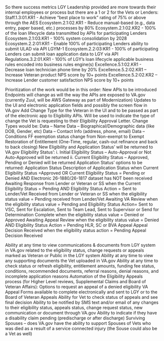 So there success metrics LGY Leadership provided are more towards their internal employees or process but there are a 1 or 2 for the Vets or Lenders:
Staff.1.3:01.KR1 - Achieve “best place to work” rating of 75% or above through the AES
Ecosystem.2.1:02.KR1 - Reduce manual-based (e.g., data entry, paper based, etc.) processes by 80%
Ecosystem.2.1:02.KR2 - 100% of the loan lifecycle data transmitted by APIs for participating Lenders 
Ecosystem.2.1:03.KR1 - 100% system consolidation by 2028
Ecosystem.2.2:01:KR1 - Enable 100% of participating Lenders ability to submit ULAD via API LGYM-1
Ecosystem.2.2:03:KR1 - 100% of participating Lenders can submit loan application data to LGY via API
Regulations.3.2:01.KR1 - 100% of LGY’s loan lifecycle applicable business rules encoded into business rules engine(s)
Excellence.5.1:02.KR1 - Decrease loan technician phone time by 20%
Excellence.5.2:02.KR1 – Increase Veteran product NPS score by 10+ points
Excellence.5.2:02.KR2 – Increase Lender customer satisfaction NPS score by 10+ points
 
Prioritization of the work would be in this order:
New APIs to be introduced
Endpoints will change as will the way the APIs are exposed to VA.gov (currently Zuul, will be AWS Gateway as part of Modernization)
Updates to the UI and electronic application fields and possibly the screen flow in VA.gov
Add Change Type for the Veteran in the UI and to be passed as part of the electronic app to Eligibility APIs. Will be used to indicate the type of change the Vet is requesting to their Eligibility Approval Letter. Change Types would be:
Data – Name
Data – Biographical/Demographic data (like DOB, Gender, etc)
Data – Contact Info (address, phone, email)
Data – Conditions
FF exemption status change from Non-exempt to Exempt
Restoration of Entitlement (One-Time, regular, cash-out refinance and back to back closing)
New Eligibility and Application Status’ will be returned to VA.gov
Eligibility Status’:
                                                               i.      Initial Eligibility Status – Auto-Approval or Not Auto-Approved will be returned
                                                             ii.      Current Eligibility Status – Approved, Pending or Denied will be returned
Application Status’ options to be returned:
Application Status
Description of Application Status
when Current Eligibility Status =Approved OR 
Current Eligibility Status = Pending or Denied AND Electronic 26-1880/26-1817 dataset has NOT been received
Awaiting Response from Lender or Veteran or SS
when the Current Eligibility Status = Pending AND Eligibility Status Action = Sent to Lender/Vet
Received from Lender or Veteran or SS
when the eligibility status value = Pending received from Lender/Vet
Awaiting  VA Review
when the eligibility status value = Pending and Eligibility Status Action= Sent to VSC, Sent for Escalation, Sent to Team Lead, Sent to Supervisor or Send for Determination
Complete
when the eligibility status value = Denied or Approved
Awaiting Appeal Review
when the eligibility status value = Denied AND Eligibility Status Action =  Pending HLR, SC or BVA Appeal
Appeal Decision Received
when the eligibility status action = Pending Appeal Decision Received
 
Ability at any time to view communications & documents from LGY system in VA.gov related to the eligibility status, change requests or appeals marked as Veteran or Public in the LGY system
Ability at any time to view any supporting documents the Vet uploaded in VA.gov
Ability at any time to check status or refresh eligibility, entitlement amounts, funding fee status, conditions, recommended documents, referral reasons, denial reasons, and incomplete application reasons
Automation of the Eligibility Appeals process (for Higher Level reviews, Supplemental Claims and Board of Veteran Affairs):
Options to request an appeal of a denied eligibility
VA Appeal Forms available to complete electronically and sent to LGY or to the Board of Veteran Appeals
Ability for Vet to check status of appeals and see final decision
Ability to be notified by SMS text and/or email of any changes to their eligibility status, appeals status, change request status, new communication or document through VA.gov
Ability to indicate if they have a disability claim pending (predischarge or after discharge)
Surviving Spouses – does VA.gov have the ability to support Spouses of Vets who was died as a result of a service connected injury (the Souse could also be a Vet as well)
